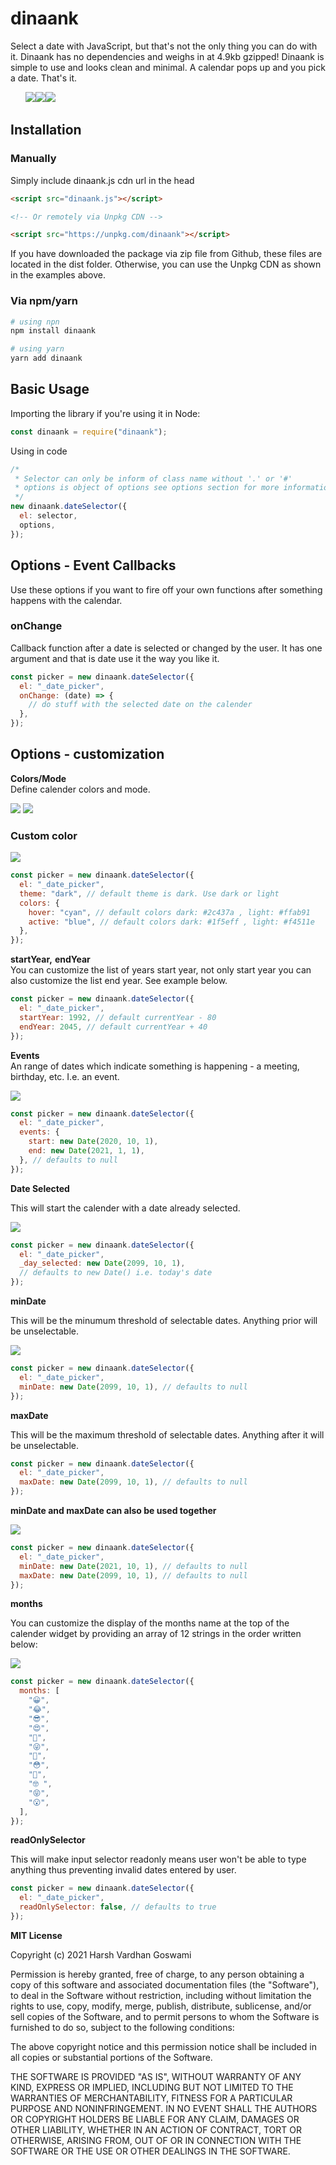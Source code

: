 # dinaank

Select a date with JavaScript, but that's not the only thing you can do with it. Dinaank has no dependencies and weighs in at 4.9kb gzipped! Dinaank is simple to use and looks clean and minimal. A calendar pops up and you pick a date. That's it.

<ul style="list-style-type:none;display:flex;">
  <li><img src="https://raw.githubusercontent.com/iamharshdev/dinaank/master/screenshots/Screenshot_4.png"></li>
  <li><img src=".https://raw.githubusercontent.com/iamharshdev/dinaank/master/screenshots/Screenshot_5.png"></li>
  <li><img src="https://raw.githubusercontent.com/iamharshdev/dinaank/master/screenshots/Screenshot_6.png"></li>
</ul>

## Installation

### Manually

Simply include dinaank.js cdn url in the head

```html
<script src="dinaank.js"></script>

<!-- Or remotely via Unpkg CDN -->

<script src="https://unpkg.com/dinaank"></script>
```

If you have downloaded the package via zip file from Github, these files are located in the dist folder. Otherwise, you can use the Unpkg CDN as shown in the examples above.

### Via npm/yarn

```sh
# using npn
npm install dinaank

# using yarn
yarn add dinaank
```

## Basic Usage

Importing the library if you're using it in Node:

```js
const dinaank = require("dinaank");
```

Using in code

```js
/*
 * Selector can only be inform of class name without '.' or '#'
 * options is object of options see options section for more information.
 */
new dinaank.dateSelector({
  el: selector,
  options,
});
```

## Options - Event Callbacks

Use these options if you want to fire off your own functions after something happens with the calendar.

### onChange

Callback function after a date is selected or changed by the user. It has one argument and that is date use it the way you like it.

```js
const picker = new dinaank.dateSelector({
  el: "_date_picker",
  onChange: (date) => {
    // do stuff with the selected date on the calender
  },
});
```

## Options - customization

**Colors/Mode**
<br>
Define calender colors and mode.

<img src=".https://raw.githubusercontent.com/iamharshdev/dinaank/master/screenshots/Screenshot_4.png">
<img src="https://raw.githubusercontent.com/iamharshdev/dinaank/master/screenshots/Screenshot_7.png">

### **Custom color**

<img src="https://raw.githubusercontent.com/iamharshdev/dinaank/master/screenshots/Screenshot_11.png">

```js
const picker = new dinaank.dateSelector({
  el: "_date_picker",
  theme: "dark", // default theme is dark. Use dark or light
  colors: {
    hover: "cyan", // default colors dark: #2c437a , light: #ffab91
    active: "blue", // default colors dark: #1f5eff , light: #f4511e
  },
});
```

**startYear,**
**endYear**
<br>
You can customize the list of years start year, not only start year you can also customize the list end year. See example below.

```js
const picker = new dinaank.dateSelector({
  el: "_date_picker",
  startYear: 1992, // default currentYear - 80
  endYear: 2045, // default currentYear + 40
});
```

**Events**
<br>
An range of dates which indicate something is happening - a meeting, birthday, etc. I.e. an event.

<img src="https://raw.githubusercontent.com/iamharshdev/dinaank/master/screenshots/Screenshot_9.png">

```js
const picker = new dinaank.dateSelector({
  el: "_date_picker",
  events: {
    start: new Date(2020, 10, 1),
    end: new Date(2021, 1, 1),
  }, // defaults to null
});
```

**Date Selected**

This will start the calender with a date already selected.

<img src="https://raw.githubusercontent.com/iamharshdev/dinaank/master/screenshots/Screenshot_7.png">

```js
const picker = new dinaank.dateSelector({
  el: "_date_picker",
  _day_selected: new Date(2099, 10, 1),
  // defaults to new Date() i.e. today's date
});
```

**minDate**

This will be the minumum threshold of selectable dates. Anything prior will be unselectable.

<img src="https://raw.githubusercontent.com/iamharshdev/dinaank/master/screenshots/Screenshot_10.png">

```js
const picker = new dinaank.dateSelector({
  el: "_date_picker",
  minDate: new Date(2099, 10, 1), // defaults to null
});
```

**maxDate**

This will be the maximum threshold of selectable dates. Anything after it will be unselectable.

```js
const picker = new dinaank.dateSelector({
  el: "_date_picker",
  maxDate: new Date(2099, 10, 1), // defaults to null
});
```

**minDate and maxDate can also be used together**

<img src="https://raw.githubusercontent.com/iamharshdev/dinaank/master/screenshots/Screenshot_10.png">

```js
const picker = new dinaank.dateSelector({
  el: "_date_picker",
  minDate: new Date(2021, 10, 1), // defaults to null
  maxDate: new Date(2099, 10, 1), // defaults to null
});
```

**months**

You can customize the display of the months name at the top of the calender widget by providing an array of 12 strings in the order written below:

<img src="https://raw.githubusercontent.com/iamharshdev/dinaank/master/screenshots/custom_months.png">

```js
const picker = new dinaank.dateSelector({
  months: [
    "😀",
    "😂",
    "😎",
    "😍",
    "🤩",
    "😜",
    "😬",
    "😳",
    "🤪",
    "🤓 ",
    "😝",
    "😮",
  ],
});
```

**readOnlySelector**

This will make input selector readonly means user won't be able to type anything thus preventing invalid dates entered by user.

```js
const picker = new dinaank.dateSelector({
  el: "_date_picker",
  readOnlySelector: false, // defaults to true
});
```

**MIT License**

Copyright (c) 2021 Harsh Vardhan Goswami

Permission is hereby granted, free of charge, to any person obtaining a copy
of this software and associated documentation files (the "Software"), to deal
in the Software without restriction, including without limitation the rights
to use, copy, modify, merge, publish, distribute, sublicense, and/or sell
copies of the Software, and to permit persons to whom the Software is
furnished to do so, subject to the following conditions:

The above copyright notice and this permission notice shall be included in all
copies or substantial portions of the Software.

THE SOFTWARE IS PROVIDED "AS IS", WITHOUT WARRANTY OF ANY KIND, EXPRESS OR
IMPLIED, INCLUDING BUT NOT LIMITED TO THE WARRANTIES OF MERCHANTABILITY,
FITNESS FOR A PARTICULAR PURPOSE AND NONINFRINGEMENT. IN NO EVENT SHALL THE
AUTHORS OR COPYRIGHT HOLDERS BE LIABLE FOR ANY CLAIM, DAMAGES OR OTHER
LIABILITY, WHETHER IN AN ACTION OF CONTRACT, TORT OR OTHERWISE, ARISING FROM,
OUT OF OR IN CONNECTION WITH THE SOFTWARE OR THE USE OR OTHER DEALINGS IN THE
SOFTWARE.
